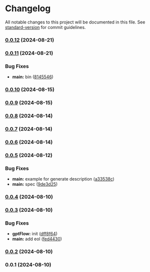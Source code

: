 # Changelog

All notable changes to this project will be documented in this file. See [standard-version](https://github.com/conventional-changelog/standard-version) for commit guidelines.

### [0.0.12](https://github.com/snomiao/gptFlow/compare/v0.0.11...v0.0.12) (2024-08-21)

### [0.0.11](https://github.com/snomiao/gptFlow/compare/v0.0.10...v0.0.11) (2024-08-21)


### Bug Fixes

* **main:** bin ([8145546](https://github.com/snomiao/gptFlow/commit/81455464101cff45a29f66263ccb78d8adb40ba2))

### [0.0.10](https://github.com/snomiao/gptFlow/compare/v0.0.9...v0.0.10) (2024-08-15)

### [0.0.9](https://github.com/snomiao/gptFlow/compare/v0.0.8...v0.0.9) (2024-08-15)

### [0.0.8](https://github.com/snomiao/gptFlow/compare/v0.0.7...v0.0.8) (2024-08-14)

### [0.0.7](https://github.com/snomiao/gptFlow/compare/v0.0.6...v0.0.7) (2024-08-14)

### [0.0.6](https://github.com/snomiao/gptFlow/compare/v0.0.5...v0.0.6) (2024-08-14)

### [0.0.5](https://github.com/snomiao/gptFlow/compare/v0.0.4...v0.0.5) (2024-08-12)


### Bug Fixes

* **main:** example for generate description ([a33538c](https://github.com/snomiao/gptFlow/commit/a33538c2aa8089044c88a76a6ddc38d4c7543efe))
* **main:** spec ([9de3d25](https://github.com/snomiao/gptFlow/commit/9de3d25233297978b6df87ce538fa60dfd1fb730))

### [0.0.4](https://github.com/snomiao/gptFlow/compare/v0.0.3...v0.0.4) (2024-08-10)

### [0.0.3](https://github.com/snomiao/gptFlow/compare/v0.0.2...v0.0.3) (2024-08-10)


### Bug Fixes

* **gptFlow:** init ([dff8f64](https://github.com/snomiao/gptFlow/commit/dff8f647f759b09a5d294a28fb534199d6d40d24))
* **main:** add eol ([fed4430](https://github.com/snomiao/gptFlow/commit/fed44306e7ab075f382d6d06f22caac7cf6e5b81))

### [0.0.2](https://github.com/snomiao/gptFlow/compare/v0.0.1...v0.0.2) (2024-08-10)

### 0.0.1 (2024-08-10)
